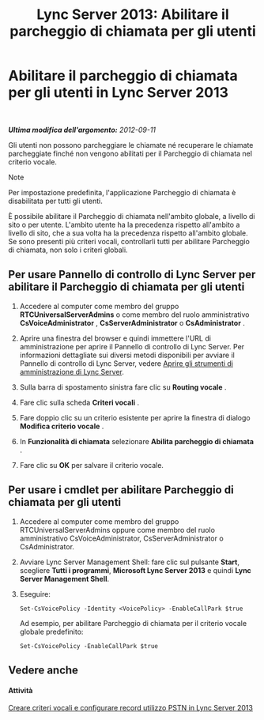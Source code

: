 ﻿---
title: 'Lync Server 2013: Abilitare il parcheggio di chiamata per gli utenti'
TOCTitle: Abilitare il parcheggio di chiamata per gli utenti
ms:assetid: 9430763f-3394-467c-9c6d-426bf761604e
ms:mtpsurl: https://technet.microsoft.com/it-it/library/Gg398753(v=OCS.15)
ms:contentKeyID: 49301358
ms.date: 08/24/2015
mtps_version: v=OCS.15
ms.translationtype: HT
---

# Abilitare il parcheggio di chiamata per gli utenti in Lync Server 2013

 

_**Ultima modifica dell'argomento:** 2012-09-11_

Gli utenti non possono parcheggiare le chiamate né recuperare le chiamate parcheggiate finché non vengono abilitati per il Parcheggio di chiamata nel criterio vocale.


> [!NOTE]
> Per impostazione predefinita, l'applicazione Parcheggio di chiamata è disabilitata per tutti gli utenti.



È possibile abilitare il Parcheggio di chiamata nell'ambito globale, a livello di sito o per utente. L'ambito utente ha la precedenza rispetto all'ambito a livello di sito, che a sua volta ha la precedenza rispetto all'ambito globale. Se sono presenti più criteri vocali, controllarli tutti per abilitare Parcheggio di chiamata, non solo i criteri globali.

## Per usare Pannello di controllo di Lync Server per abilitare il Parcheggio di chiamata per gli utenti

1.  Accedere al computer come membro del gruppo **RTCUniversalServerAdmins** o come membro del ruolo amministrativo **CsVoiceAdministrator** , **CsServerAdministrator** o **CsAdministrator** .

2.  Aprire una finestra del browser e quindi immettere l'URL di amministrazione per aprire il Pannello di controllo di Lync Server. Per informazioni dettagliate sui diversi metodi disponibili per avviare il Pannello di controllo di Lync Server, vedere [Aprire gli strumenti di amministrazione di Lync Server](lync-server-2013-open-lync-server-administrative-tools.md).

3.  Sulla barra di spostamento sinistra fare clic su **Routing vocale** .

4.  Fare clic sulla scheda **Criteri vocali** .

5.  Fare doppio clic su un criterio esistente per aprire la finestra di dialogo **Modifica criterio vocale** .

6.  In **Funzionalità di chiamata** selezionare **Abilita parcheggio di chiamata** .

7.  Fare clic su **OK** per salvare il criterio vocale.

## Per usare i cmdlet per abilitare Parcheggio di chiamata per gli utenti

1.  Accedere al computer come membro del gruppo RTCUniversalServerAdmins oppure come membro del ruolo amministrativo CsVoiceAdministrator, CsServerAdministrator o CsAdministrator.

2.  Avviare Lync Server Management Shell: fare clic sul pulsante **Start**, scegliere **Tutti i programmi**, **Microsoft Lync Server 2013** e quindi **Lync Server Management Shell**.

3.  Eseguire:
    
        Set-CsVoicePolicy -Identity <VoicePolicy> -EnableCallPark $true
    
    Ad esempio, per abilitare Parcheggio di chiamata per il criterio vocale globale predefinito:
    
        Set-CsVoicePolicy -EnableCallPark $true

## Vedere anche

#### Attività

[Creare criteri vocali e configurare record utilizzo PSTN in Lync Server 2013](lync-server-2013-create-a-voice-policy-and-configure-pstn-usage-records.md)

